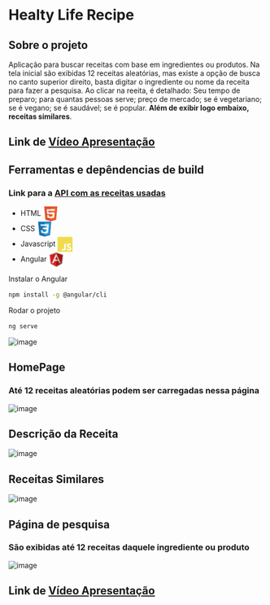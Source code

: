 # Healty Life Recipe
## Sobre o projeto
Aplicação para buscar receitas com base em ingredientes ou produtos. Na tela inicial são exibidas 12 receitas aleatórias, mas existe a opção de busca no canto superior direito, basta digitar o ingrediente ou nome da receita para fazer a pesquisa. Ao clicar na reeita, é detalhado: Seu tempo de preparo; para quantas pessoas serve; preço de mercado; se é vegetariano; se é vegano; se é saudável; se é popular. **Além de exibir logo embaixo, receitas similares**.

## Link de [Vídeo Apresentação](https://www.youtube.com/watch?v=TfkZ31zwVJw)


## Ferramentas e depêndencias de build
### Link para a [API com as receitas usadas](https://spoonacular.com/food-api)


- HTML <img align="center" alt="Gui-HTML" height="30" width="30" src="https://raw.githubusercontent.com/devicons/devicon/master/icons/html5/html5-original.svg">
- CSS <img align="center" alt="Gui-CSS" height="30" width="30" src="https://raw.githubusercontent.com/devicons/devicon/master/icons/css3/css3-original.svg">
- Javascript <img align="center" alt="Gui-Js" height="30" width="30" src="https://raw.githubusercontent.com/devicons/devicon/master/icons/javascript/javascript-plain.svg"> 
- Angular <img align="center" alt="Gui-Angular" height="30" width="30" src="https://raw.githubusercontent.com/devicons/devicon/master/icons/angularjs/angularjs-original.svg">

Instalar o Angular
```bash
npm install -g @angular/cli
```
Rodar o projeto
```bash
ng serve
```
![image](https://user-images.githubusercontent.com/58920070/201817240-b72af5a4-b34e-4c62-abe3-5e3fb68b9504.png)
## HomePage
### Até 12 receitas aleatórias podem ser carregadas nessa página
![image](https://user-images.githubusercontent.com/58920070/201810816-9bac22a5-c1e2-4dfc-bcad-795b26051ec7.png)

## Descrição da Receita
![image](https://user-images.githubusercontent.com/58920070/201810916-956deb72-dc63-4347-b55f-624ae37075ed.png)

## Receitas Similares
![image](https://user-images.githubusercontent.com/58920070/201810953-7115452b-d3a4-4306-b146-0301b15c0076.png)

## Página de pesquisa
### São exibidas até 12 receitas daquele ingrediente ou produto
![image](https://user-images.githubusercontent.com/58920070/201811467-9bc9800b-c3bc-4f98-9bb2-7dce5eaa1913.png)

## Link de [Vídeo Apresentação](https://www.youtube.com/watch?v=TfkZ31zwVJw)
